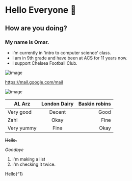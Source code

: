 # Hello Everyone 👋

## How are you doing?

### My name is Omar.


- I’m currently in 'intro to computer science' class.
- I am in 9th grade and have been at ACS for 11 years now.
- I support Chelsea Football Club.

![image](https://user-images.githubusercontent.com/123292188/213906149-1197418e-0380-47d2-8c2e-7fa1d61c153f.png)


https://mail.google.com/mail 

![image](https://user-images.githubusercontent.com/123292188/214226094-5886339f-e548-4e2e-95cc-d5b88564f843.png)

| AL Arz       | London Dairy |Baskin robins  |
| ------------- |:-------------:| -----:|
| Very good      |Decent | Good |
| Zahi      | Okay      |   Fine |
| Very yummy | Fine      |   Okay |


~~Hello.~~ 

*Goodbye*

1. I'm making a list
2. I'm checking it twice.


Hello{^1}




